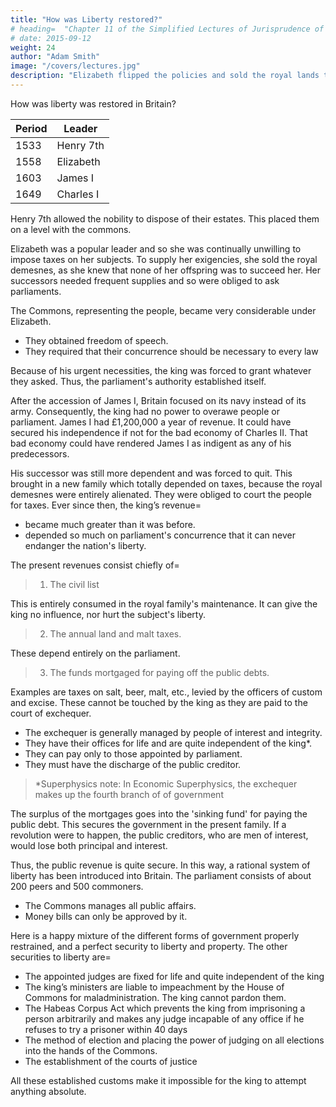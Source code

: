 ```yaml
---
title: "How was Liberty restored?"
# heading=  "Chapter 11 of the Simplified Lectures of Jurisprudence of Adam Smith Part 1 Section 1"
# date: 2015-09-12
weight: 24
author: "Adam Smith"
image: "/covers/lectures.jpg"
description: "Elizabeth flipped the policies and sold the royal lands to the people"
---
```


How was liberty was restored in Britain?


Period | Leader
--- | ---
1533 | Henry 7th
1558 | Elizabeth
1603 | James I
1649 | Charles I


Henry 7th allowed the nobility to dispose of their estates. This placed them on a level with the commons.

Elizabeth was a popular leader and so she was continually unwilling to impose taxes on her subjects. To supply her exigencies, she sold the royal demesnes, as she knew that none of her offspring was to succeed her. Her successors needed frequent supplies and so were obliged to ask parliaments.

The Commons, representing the people, became very considerable under Elizabeth.
- They obtained freedom of speech.
- They required that their concurrence should be necessary to every law

Because of his urgent necessities, the king was forced to grant whatever they asked. Thus, the parliament's authority established itself.
<!-- They knew the king could not want, they never granted him anything without infringing his privileges. -->

After the accession of James I, Britain focused on its navy instead of its army. Consequently, the king had no power to overawe people or parliament. James I had £1,200,000 a year of revenue. It could have secured his independence if not for the bad economy of Charles II. That bad economy could have rendered James I as indigent as any of his predecessors.

His successor was still more dependent and was forced to quit. This brought in a new family which totally depended on taxes, because the royal demesnes were entirely alienated. They were obliged to court the people for taxes. Ever since then, the king’s revenue= 
- became much greater than it was before.
- depended so much on parliament's concurrence that it can never endanger the nation's liberty.

The present revenues consist chiefly of= 

> 1. The civil list

This is entirely consumed in the royal family's maintenance. It can give the king no influence, nor hurt the subject's liberty.

> 2. The annual land and malt taxes.

These depend entirely on the parliament.

> 3. The funds mortgaged for paying off the public debts.

Examples are taxes on salt, beer, malt, etc., levied by the officers of custom and excise. These cannot be touched by the king as they are paid to the court of exchequer.
- The exchequer is generally managed by people of interest and integrity.
- They have their offices for life and are quite independent of the king*.
- They can pay only to those appointed by parliament.
- They must have the discharge of the public creditor.

> *Superphysics note: In Economic Superphysics, the exchequer makes up the fourth branch of of government


The surplus of the mortgages goes into the 'sinking fund' for paying the public debt. This secures the government in the present family. If a revolution were to happen, the public creditors, who are men of interest, would lose both principal and interest.

Thus, the public revenue is quite secure. In this way, a rational system of liberty has been introduced into Britain. The parliament consists of about 200 peers and 500 commoners.
- The Commons manages all public affairs.
- Money bills can only be approved by it.

Here is a happy mixture of the different forms of government properly restrained, and a perfect security to liberty and property. The other securities to liberty are= 
- The appointed judges are fixed for life and quite independent of the king
- The king’s ministers are liable to impeachment by the House of Commons for maladministration. The king cannot pardon them.
- The Habeas Corpus Act which prevents the king from imprisoning a person arbitrarily and makes any judge incapable of any office if he refuses to try a prisoner within 40 days
- The method of election and placing the power of judging on all elections into the hands of the Commons. 
- The establishment of the courts of justice

All these established customs make it impossible for the king to attempt anything absolute.
